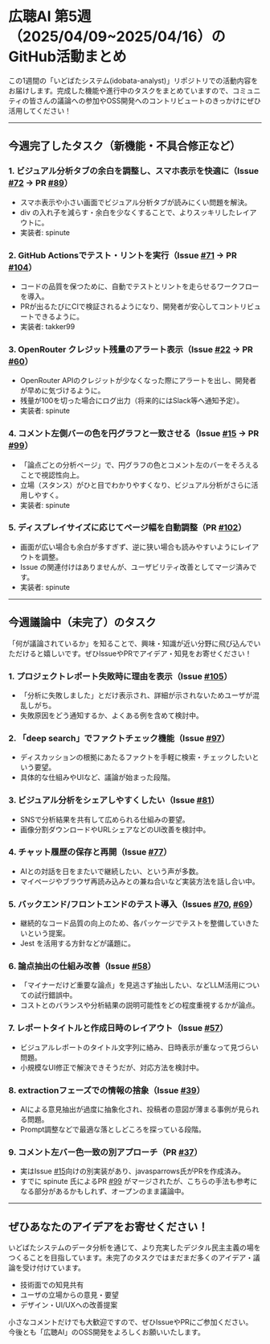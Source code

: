 # 広聴AI 第5週（2025/04/09~2025/04/16）のGitHub活動まとめ

この1週間の「いどばたシステム(idobata-analyst)」リポジトリでの活動内容をお届けします。完成した機能や進行中のタスクをまとめていますので、コミュニティの皆さんの議論への参加やOSS開発へのコントリビュートのきっかけにぜひ活用してください！

---

## 今週完了したタスク（新機能・不具合修正など）

### 1. ビジュアル分析タブの余白を調整し、スマホ表示を快適に（Issue [#72](https://github.com/digitaldemocracy2030/idobata-analyst/issues/72) → PR [#89](https://github.com/digitaldemocracy2030/idobata-analyst/pull/89)）
- スマホ表示や小さい画面でビジュアル分析タブが読みにくい問題を解決。  
- div の入れ子を減らす・余白を少なくすることで、よりスッキリしたレイアウトに。  
- 実装者: spinute  

### 2. GitHub Actionsでテスト・リントを実行（Issue [#71](https://github.com/digitaldemocracy2030/idobata-analyst/issues/71) → PR [#104](https://github.com/digitaldemocracy2030/idobata-analyst/pull/104)）
- コードの品質を保つために、自動でテストとリントを走らせるワークフローを導入。  
- PRが出るたびにCIで検証されるようになり、開発者が安心してコントリビュートできるように。  
- 実装者: takker99  

### 3. OpenRouter クレジット残量のアラート表示（Issue [#22](https://github.com/digitaldemocracy2030/idobata-analyst/issues/22) → PR [#60](https://github.com/digitaldemocracy2030/idobata-analyst/pull/60)）
- OpenRouter APIのクレジットが少なくなった際にアラートを出し、開発者が早めに気づけるように。  
- 残量が100を切った場合にログ出力（将来的にはSlack等へ通知予定）。  
- 実装者: spinute  

### 4. コメント左側バーの色を円グラフと一致させる（Issue [#15](https://github.com/digitaldemocracy2030/idobata-analyst/issues/15) → PR [#99](https://github.com/digitaldemocracy2030/idobata-analyst/pull/99)）
- 「論点ごとの分析ページ」で、円グラフの色とコメント左のバーをそろえることで視認性向上。  
- 立場（スタンス）がひと目でわかりやすくなり、ビジュアル分析がさらに活用しやすく。  
- 実装者: spinute  

### 5. ディスプレイサイズに応じてページ幅を自動調整（PR [#102](https://github.com/digitaldemocracy2030/idobata-analyst/pull/102)）
- 画面が広い場合も余白が多すぎず、逆に狭い場合も読みやすいようにレイアウトを調整。  
- Issue の関連付けはありませんが、ユーザビリティ改善としてマージ済みです。  
- 実装者: spinute  

---

## 今週議論中（未完了）のタスク

「何が議論されているか」を知ることで、興味・知識が近い分野に飛び込んでいただけると嬉しいです。ぜひIssueやPRでアイデア・知見をお寄せください！

### 1. プロジェクトレポート失敗時に理由を表示（Issue [#105](https://github.com/digitaldemocracy2030/idobata-analyst/issues/105)）
- 「分析に失敗しました」とだけ表示され、詳細が示されないためユーザが混乱しがち。  
- 失敗原因をどう通知するか、よくある例を含めて検討中。  

### 2. 「deep search」でファクトチェック機能（Issue [#97](https://github.com/digitaldemocracy2030/idobata-analyst/issues/97)）
- ディスカッションの根拠にあたるファクトを手軽に検索・チェックしたいという要望。  
- 具体的な仕組みやUIなど、議論が始まった段階。  

### 3. ビジュアル分析をシェアしやすくしたい（Issue [#81](https://github.com/digitaldemocracy2030/idobata-analyst/issues/81)）
- SNSで分析結果を共有して広められる仕組みの要望。  
- 画像分割ダウンロードやURLシェアなどのUI改善を検討中。  

### 4. チャット履歴の保存と再開（Issue [#77](https://github.com/digitaldemocracy2030/idobata-analyst/issues/77)）
- AIとの対話を日をまたいで継続したい、という声が多数。  
- マイページやブラウザ再読み込みとの兼ね合いなど実装方法を話し合い中。  

### 5. バックエンド/フロントエンドのテスト導入（Issues [#70](https://github.com/digitaldemocracy2030/idobata-analyst/issues/70), [#69](https://github.com/digitaldemocracy2030/idobata-analyst/issues/69)）
- 継続的なコード品質の向上のため、各パッケージでテストを整備していきたいという提案。  
- Jest を活用する方針などが議題に。  

### 6. 論点抽出の仕組み改善（Issue [#58](https://github.com/digitaldemocracy2030/idobata-analyst/issues/58)）
- 「マイナーだけど重要な論点」を見逃さず抽出したい、などLLM活用についての試行錯誤中。  
- コストとのバランスや分析結果の説明可能性をどの程度重視するかが論点。  

### 7. レポートタイトルと作成日時のレイアウト（Issue [#57](https://github.com/digitaldemocracy2030/idobata-analyst/issues/57)）
- ビジュアルレポートのタイトル文字列に絡み、日時表示が重なって見づらい問題。  
- 小規模なUI修正で解決できそうだが、対応方法を検討中。  

### 8. extractionフェーズでの情報の捨象（Issue [#39](https://github.com/digitaldemocracy2030/idobata-analyst/issues/39)）
- AIによる意見抽出が過度に抽象化され、投稿者の意図が薄まる事例が見られる問題。  
- Prompt調整などで最適な落としどころを探っている段階。  

### 9. コメント左バー色一致の別アプローチ（PR [#37](https://github.com/digitaldemocracy2030/idobata-analyst/pull/37)）
- 実はIssue [#15](https://github.com/digitaldemocracy2030/idobata-analyst/issues/15)向けの別実装があり、javasparrows氏がPRを作成済み。  
- すでに spinute 氏によるPR [#99](https://github.com/digitaldemocracy2030/idobata-analyst/pull/99) がマージされたが、こちらの手法も参考になる部分があるかもしれず、オープンのまま議論中。  

---

## ぜひあなたのアイデアをお寄せください！

いどばたシステムのデータ分析を通じて、より充実したデジタル民主主義の場をつくることを目指しています。未完了のタスクではまだまだ多くのアイデア・議論を受け付けています。  
- 技術面での知見共有  
- ユーザの立場からの意見・要望  
- デザイン・UI/UXへの改善提案  

小さなコメントだけでも大歓迎ですので、ぜひIssueやPRにご参加ください。  
今後とも「広聴AI」のOSS開発をよろしくお願いいたします。  
